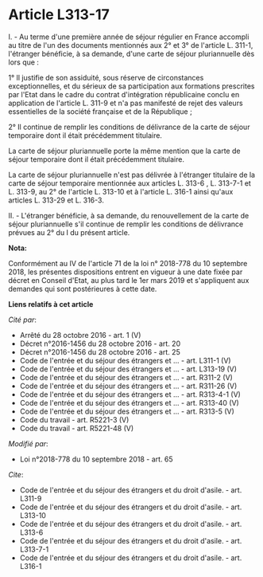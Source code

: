 # Article L313-17

I. - Au terme d'une première année de séjour régulier en France accompli au titre de l'un des documents mentionnés aux 2° et
3° de l'article L. 311-1, l'étranger bénéficie, à sa demande, d'une carte de séjour pluriannuelle dès lors que :

1° Il justifie de son assiduité, sous réserve de circonstances exceptionnelles, et du sérieux de sa participation aux
formations prescrites par l'Etat dans le cadre du contrat d'intégration républicaine conclu en application de l'article L.
311-9 et n'a pas manifesté de rejet des valeurs essentielles de la société française et de la République ;

2° Il continue de remplir les conditions de délivrance de la carte de séjour temporaire dont il était précédemment titulaire.

La carte de séjour pluriannuelle porte la même mention que la carte de séjour temporaire dont il était précédemment
titulaire.

La carte de séjour pluriannuelle n'est pas délivrée à l'étranger titulaire de la carte de séjour temporaire mentionnée aux
articles L. 313-6 , L. 313-7-1 et L. 313-9, au 2° de l'article L. 313-10 et à l'article L. 316-1 ainsi qu'aux articles L.
313-29 et L. 316-3.

II. - L'étranger bénéficie, à sa demande, du renouvellement de la carte de séjour pluriannuelle s'il continue de remplir les
conditions de délivrance prévues au 2° du I du présent article.

**Nota:**

Conformément au IV de l'article 71 de la loi n° 2018-778 du 10 septembre 2018, les présentes dispositions entrent en vigueur
à une date fixée par décret en Conseil d'Etat, au plus tard le 1er mars 2019 et s'appliquent aux demandes qui sont
postérieures à cette date.

**Liens relatifs à cet article**

_Cité par_:

  - Arrêté du 28 octobre 2016 - art. 1 (V)
  - Décret n°2016-1456 du 28 octobre 2016 - art. 20
  - Décret n°2016-1456 du 28 octobre 2016 - art. 25
  - Code de l'entrée et du séjour des étrangers et ... - art. L311-1 (V)
  - Code de l'entrée et du séjour des étrangers et ... - art. L313-19 (V)
  - Code de l'entrée et du séjour des étrangers et ... - art. R311-2 (V)
  - Code de l'entrée et du séjour des étrangers et ... - art. R311-26 (V)
  - Code de l'entrée et du séjour des étrangers et ... - art. R313-4-1 (V)
  - Code de l'entrée et du séjour des étrangers et ... - art. R313-40 (V)
  - Code de l'entrée et du séjour des étrangers et ... - art. R313-5 (V)
  - Code du travail - art. R5221-3 (V)
  - Code du travail - art. R5221-48 (V)

_Modifié par_:

  - Loi n°2018-778 du 10 septembre 2018 - art. 65

_Cite_:

  - Code de l'entrée et du séjour des étrangers et du droit d'asile. - art. L311-9
  - Code de l'entrée et du séjour des étrangers et du droit d'asile. - art. L313-10
  - Code de l'entrée et du séjour des étrangers et du droit d'asile. - art. L313-6
  - Code de l'entrée et du séjour des étrangers et du droit d'asile. - art. L313-7-1
  - Code de l'entrée et du séjour des étrangers et du droit d'asile. - art. L316-1
